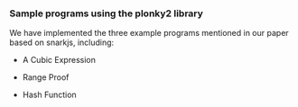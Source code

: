 ### Sample programs using the plonky2 library

We have implemented the three example programs mentioned in our paper based on snarkjs, including:

* A Cubic Expression

* Range Proof

* Hash Function

